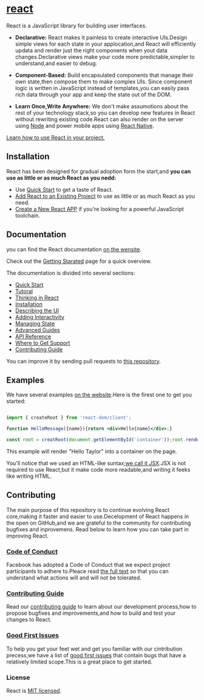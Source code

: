 # [react](https://react.dev/)

React is a JavaScript library for building user interfaces.

* **Declarative:** React makes it painless to create interactive UIs.Design simple views for each state in your applocation,and React will efficiently updata and render just the right components when yout data changes.Declarative views make your code more predictable,simpler to understand,and easier to debug.

* **Component-Based:** Build encapsulated components that manage their own state,then compose them to make complex UIs. Since component logic is written in JavaScript instead of templates,you can easily pass rich data through your app and keep the state out of the DOM.

* **Learn Once,Write Anywhere:** We don't make assumotions about the rest of your technology stack,so you can develop new features in React without rewriting existing code.React can also render on the server using [Node](https://nodejs.org/en) and power mobile apps using [React Native](https://reactnative.dev/).

[Learn how to use React in your project.](https://react.dev/learn)


## Installation

React has been designed for gradual adoption form the start,and **you can use as little or as much React as you nedd:**

* Use [Quick Start](https://react.dev/learn) to get a taste of React.
* [Add React to an Existing Project](https://react.dev/learn/add-react-to-an-existing-project) to use as little or as much React as you need.
* [Create a New React APP](https://react.dev/learn/start-a-new-react-project) if you're looking for a powerful JavaScript toolchain.

## Documentation

you can find the React documentation [on the wensite](https://react.dev/).

Check out the [Getting Starated](https://react.dev/learn) page for a quick overview.

The documentation is divided into several sections:

* [Quick Start](https://react.dev/learn)
* [Tutoral](https://react.dev/learn/tutorial-tic-tac-toe)
* [Thinking in React](https://react.dev/learn/thinking-in-react)
* [Installation](https://react.dev/learn/installation)
* [Describing the UI](https://react.dev/learn/describing-the-ui)
* [Adding Interactivity](https://react.dev/learn/adding-interactivity)
* [Managing State](https://react.dev/learn/managing-state)
* [Advanced Guides](https://react.dev/learn/escape-hatches)
* [API Reference](https://react.dev/reference/react)
* [Where to Get Support](https://react.dev/community)
* [Contributing Guide](https://legacy.reactjs.org/docs/how-to-contribute.html)

You can improve it by sending pull requests to [this repository](https://github.com/reactjs/react.dev).

## Examples

We have several examples [on the website](https://react.dev/).Here is the firest one to get you started:

```jsx

import { createRoot } from 'react-dom/client';

function HelloMessage({name}){return <div>Hello{name}</div>;}

const root = creatRoot(document.getElementById('container'));root.render(<HelloMessage name="Taylor"/>);

```

This example will render "Hello Taylor" into a container on the page.

You'll notice that we used an HTML-like suntax;[we call it JSX](https://react.dev/learn#writing-markup-with-jsx).JSX is not required to use React,but it make code more readable,and writing it feeks like writing HTML.

## Contributing

The main purpose of this repository is to continue evolving React core,making it faster and easier to use.Decelopment of React happens in the open on GitHub,and we are grateful to the community for contributing bugfixes and inprovemens. Read below to learn how you can take part in improving React.

### [Code of Conduct](https://code.fb.com/codeofconduct)
Facebook has adopted a Code of Conduct that we expect project participants to adhere to.Pleace read [the full text](https://code.fb.com/codeofconduct) so that you can understand what actions will and will not be tolerated.

### [Contributing Guide](https://legacy.reactjs.org/docs/how-to-contribute.html)
Read our [contributing guide](https://legacy.reactjs.org/docs/how-to-contribute.html) to learn about our development process,how to propose bugfixes and improvements,and how to build and test your changes to React.

### [Good First Issues](https://github.com/facebook/react/labels/good%20first%20issue)
To help you get your feet wet and get you familiar with our cintribution precess,we have a list of [good first issues](https://github.com/facebook/react/labels/good%20first%20issue) that contain bugs that have a relatively limited scope.This is a great place to get started.

### License
React is [MIT licensed](https://github.com/facebook/react/blob/main/LICENSE).







